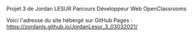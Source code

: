 Projet 3 de Jordan LESUR
Parcours Développeur Web OpenClassrooms


Voici l'adresse du site hébergé sur GitHub Pages :
https://zordanls.github.io/JordanLesur_3_03032021/
